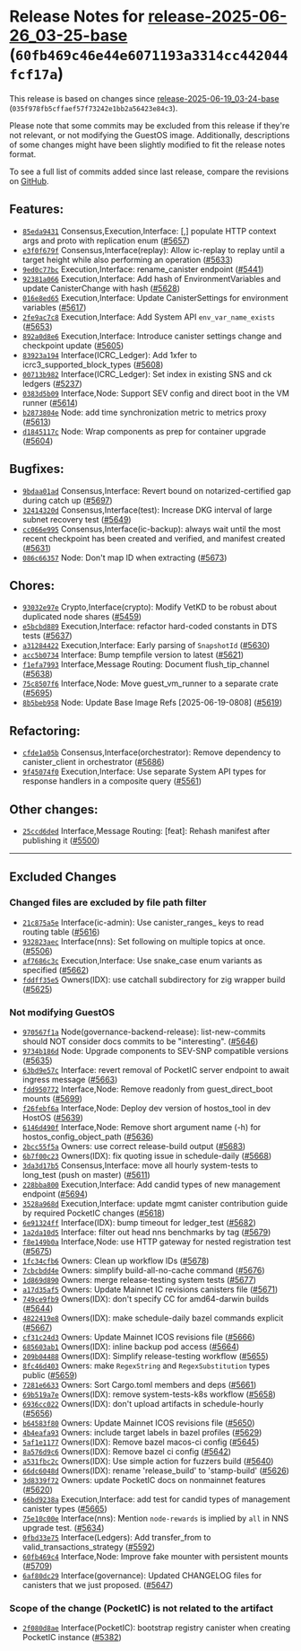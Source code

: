 Release Notes for [release-2025-06-26\_03-25-base](https://github.com/dfinity/ic/tree/release-2025-06-26_03-25-base) (`60fb469c46e44e6071193a3314cc442044fcf17a`)
=================================================================================================================================================================

This release is based on changes since [release-2025-06-19\_03-24-base](https://dashboard.internetcomputer.org/release/035f978fb5cffaef57f73242e1bb2a56423e84c3) (`035f978fb5cffaef57f73242e1bb2a56423e84c3`).

Please note that some commits may be excluded from this release if they're not relevant, or not modifying the GuestOS image.
Additionally, descriptions of some changes might have been slightly modified to fit the release notes format.

To see a full list of commits added since last release, compare the revisions on [GitHub](https://github.com/dfinity/ic/compare/release-2025-06-19_03-24-base...release-2025-06-26_03-25-base).

Features:
---------

* [`85eda9431`](https://github.com/dfinity/ic/commit/85eda9431) Consensus,Execution,Interface: [,] populate HTTP context args and proto with replication enum ([#5657](https://github.com/dfinity/ic/pull/5657))
* [`e3f0f679f`](https://github.com/dfinity/ic/commit/e3f0f679f) Consensus,Interface(replay): Allow ic-replay to replay until a target height while also performing an operation ([#5633](https://github.com/dfinity/ic/pull/5633))
* [`9ed0c77bc`](https://github.com/dfinity/ic/commit/9ed0c77bc) Execution,Interface: rename\_canister endpoint ([#5441](https://github.com/dfinity/ic/pull/5441))
* [`92381a066`](https://github.com/dfinity/ic/commit/92381a066) Execution,Interface: Add hash of EnvironmentVariables and update CanisterChange with hash ([#5628](https://github.com/dfinity/ic/pull/5628))
* [`016e8ed65`](https://github.com/dfinity/ic/commit/016e8ed65) Execution,Interface: Update CanisterSettings for environment variables ([#5617](https://github.com/dfinity/ic/pull/5617))
* [`2fe9ac7c8`](https://github.com/dfinity/ic/commit/2fe9ac7c8) Execution,Interface: Add System API `env_var_name_exists` ([#5653](https://github.com/dfinity/ic/pull/5653))
* [`892a0d8e6`](https://github.com/dfinity/ic/commit/892a0d8e6) Execution,Interface: Introduce canister settings change and checkpoint update ([#5605](https://github.com/dfinity/ic/pull/5605))
* [`83923a194`](https://github.com/dfinity/ic/commit/83923a194) Interface(ICRC\_Ledger): Add 1xfer to icrc3\_supported\_block\_types ([#5608](https://github.com/dfinity/ic/pull/5608))
* [`00713b982`](https://github.com/dfinity/ic/commit/00713b982) Interface(ICRC\_Ledger): Set index in existing SNS and ck ledgers ([#5237](https://github.com/dfinity/ic/pull/5237))
* [`0383d5b09`](https://github.com/dfinity/ic/commit/0383d5b09) Interface,Node: Support SEV config and direct boot in the VM runner ([#5614](https://github.com/dfinity/ic/pull/5614))
* [`b2873804e`](https://github.com/dfinity/ic/commit/b2873804e) Node: add time synchronization metric to metrics proxy ([#5613](https://github.com/dfinity/ic/pull/5613))
* [`d1845117c`](https://github.com/dfinity/ic/commit/d1845117c) Node: Wrap components as prep for container upgrade ([#5604](https://github.com/dfinity/ic/pull/5604))

Bugfixes:
---------

* [`9bdaa01ad`](https://github.com/dfinity/ic/commit/9bdaa01ad) Consensus,Interface: Revert bound on notarized-certified gap during catch up ([#5697](https://github.com/dfinity/ic/pull/5697))
* [`32414320d`](https://github.com/dfinity/ic/commit/32414320d) Consensus,Interface(test): Increase DKG interval of large subnet recovery test ([#5649](https://github.com/dfinity/ic/pull/5649))
* [`cc066e995`](https://github.com/dfinity/ic/commit/cc066e995) Consensus,Interface(ic-backup): always wait until the most recent checkpoint has been created and verified, and manifest created ([#5631](https://github.com/dfinity/ic/pull/5631))
* [`086c66357`](https://github.com/dfinity/ic/commit/086c66357) Node: Don't map ID when extracting ([#5673](https://github.com/dfinity/ic/pull/5673))

Chores:
-------

* [`93032e97e`](https://github.com/dfinity/ic/commit/93032e97e) Crypto,Interface(crypto): Modify VetKD to be robust about duplicated node shares ([#5459](https://github.com/dfinity/ic/pull/5459))
* [`e5bcbd889`](https://github.com/dfinity/ic/commit/e5bcbd889) Execution,Interface: refactor hard-coded constants in DTS tests ([#5637](https://github.com/dfinity/ic/pull/5637))
* [`a31284422`](https://github.com/dfinity/ic/commit/a31284422) Execution,Interface: Early parsing of `SnapshotId` ([#5630](https://github.com/dfinity/ic/pull/5630))
* [`acc5b0734`](https://github.com/dfinity/ic/commit/acc5b0734) Interface: Bump tempfile version to latest ([#5621](https://github.com/dfinity/ic/pull/5621))
* [`f1efa7993`](https://github.com/dfinity/ic/commit/f1efa7993) Interface,Message Routing: Document flush\_tip\_channel ([#5638](https://github.com/dfinity/ic/pull/5638))
* [`75c8507f6`](https://github.com/dfinity/ic/commit/75c8507f6) Interface,Node: Move guest\_vm\_runner to a separate crate ([#5695](https://github.com/dfinity/ic/pull/5695))
* [`8b5beb958`](https://github.com/dfinity/ic/commit/8b5beb958) Node: Update Base Image Refs [2025-06-19-0808] ([#5619](https://github.com/dfinity/ic/pull/5619))

Refactoring:
------------

* [`cfde1a05b`](https://github.com/dfinity/ic/commit/cfde1a05b) Consensus,Interface(orchestrator): Remove dependency to canister\_client in orchestrator ([#5686](https://github.com/dfinity/ic/pull/5686))
* [`9f45074f0`](https://github.com/dfinity/ic/commit/9f45074f0) Execution,Interface: Use separate System API types for response handlers in a composite query ([#5561](https://github.com/dfinity/ic/pull/5561))

Other changes:
--------------

* [`25ccd6ded`](https://github.com/dfinity/ic/commit/25ccd6ded) Interface,Message Routing: [feat]: Rehash manifest after publishing it ([#5500](https://github.com/dfinity/ic/pull/5500))

---------------------------------------

## Excluded Changes

### Changed files are excluded by file path filter
* [`21c875a5e`](https://github.com/dfinity/ic/commit/21c875a5e) Interface(ic-admin): Use canister\_ranges\_ keys to read routing table ([#5616](https://github.com/dfinity/ic/pull/5616))
* [`932823aec`](https://github.com/dfinity/ic/commit/932823aec) Interface(nns): Set following on multiple topics at once. ([#5506](https://github.com/dfinity/ic/pull/5506))
* [`af7686c3c`](https://github.com/dfinity/ic/commit/af7686c3c) Execution,Interface: Use snake\_case enum variants as specified ([#5662](https://github.com/dfinity/ic/pull/5662))
* [`fddff35e5`](https://github.com/dfinity/ic/commit/fddff35e5) Owners(IDX): use catchall subdirectory for zig wrapper build ([#5625](https://github.com/dfinity/ic/pull/5625))

### Not modifying GuestOS
* [`970567f1a`](https://github.com/dfinity/ic/commit/970567f1a) Node(governance-backend-release): list-new-commits should NOT consider docs commits to be "interesting". ([#5646](https://github.com/dfinity/ic/pull/5646))
* [`9734b186d`](https://github.com/dfinity/ic/commit/9734b186d) Node: Upgrade components to SEV-SNP compatible versions ([#5635](https://github.com/dfinity/ic/pull/5635))
* [`63bd9e57c`](https://github.com/dfinity/ic/commit/63bd9e57c) Interface: revert removal of PocketIC server endpoint to await ingress message ([#5663](https://github.com/dfinity/ic/pull/5663))
* [`fdd950772`](https://github.com/dfinity/ic/commit/fdd950772) Interface,Node: Remove readonly from guest\_direct\_boot mounts ([#5699](https://github.com/dfinity/ic/pull/5699))
* [`f26febf6a`](https://github.com/dfinity/ic/commit/f26febf6a) Interface,Node: Deploy dev version of hostos\_tool in dev HostOS ([#5639](https://github.com/dfinity/ic/pull/5639))
* [`6146d490f`](https://github.com/dfinity/ic/commit/6146d490f) Interface,Node: Remove short argument name (-h) for hostos\_config\_object\_path ([#5636](https://github.com/dfinity/ic/pull/5636))
* [`2bcc55f5a`](https://github.com/dfinity/ic/commit/2bcc55f5a) Owners: use correct release-build output ([#5683](https://github.com/dfinity/ic/pull/5683))
* [`6b7f00c23`](https://github.com/dfinity/ic/commit/6b7f00c23) Owners(IDX): fix quoting issue in schedule-daily ([#5668](https://github.com/dfinity/ic/pull/5668))
* [`3da3d17b5`](https://github.com/dfinity/ic/commit/3da3d17b5) Consensus,Interface: move all hourly system-tests to long\_test (push on master) ([#5611](https://github.com/dfinity/ic/pull/5611))
* [`228bba800`](https://github.com/dfinity/ic/commit/228bba800) Execution,Interface: Add candid types of new management endpoint ([#5694](https://github.com/dfinity/ic/pull/5694))
* [`3528a968d`](https://github.com/dfinity/ic/commit/3528a968d) Execution,Interface: update mgmt canister contribution guide by required PocketIC changes ([#5618](https://github.com/dfinity/ic/pull/5618))
* [`6e91324ff`](https://github.com/dfinity/ic/commit/6e91324ff) Interface(IDX): bump timeout for ledger\_test ([#5682](https://github.com/dfinity/ic/pull/5682))
* [`1a2da10d5`](https://github.com/dfinity/ic/commit/1a2da10d5) Interface: filter out head nns benchmarks by tag ([#5679](https://github.com/dfinity/ic/pull/5679))
* [`f8e149b0a`](https://github.com/dfinity/ic/commit/f8e149b0a) Interface,Node: use HTTP gateway for nested registration test ([#5675](https://github.com/dfinity/ic/pull/5675))
* [`1fc34cfb6`](https://github.com/dfinity/ic/commit/1fc34cfb6) Owners: Clean up workflow IDs ([#5678](https://github.com/dfinity/ic/pull/5678))
* [`7cbcbdd4e`](https://github.com/dfinity/ic/commit/7cbcbdd4e) Owners: simplify build-all-no-cache command ([#5676](https://github.com/dfinity/ic/pull/5676))
* [`1d869d890`](https://github.com/dfinity/ic/commit/1d869d890) Owners: merge release-testing system tests ([#5677](https://github.com/dfinity/ic/pull/5677))
* [`a17d35af5`](https://github.com/dfinity/ic/commit/a17d35af5) Owners: Update Mainnet IC revisions canisters file ([#5671](https://github.com/dfinity/ic/pull/5671))
* [`749ce9fb9`](https://github.com/dfinity/ic/commit/749ce9fb9) Owners(IDX): don't specify CC for amd64-darwin builds ([#5644](https://github.com/dfinity/ic/pull/5644))
* [`4822419e8`](https://github.com/dfinity/ic/commit/4822419e8) Owners(IDX): make schedule-daily bazel commands explicit ([#5667](https://github.com/dfinity/ic/pull/5667))
* [`cf31c24d3`](https://github.com/dfinity/ic/commit/cf31c24d3) Owners: Update Mainnet ICOS revisions file ([#5666](https://github.com/dfinity/ic/pull/5666))
* [`685603ab1`](https://github.com/dfinity/ic/commit/685603ab1) Owners(IDX): inline backup pod access ([#5664](https://github.com/dfinity/ic/pull/5664))
* [`209b04488`](https://github.com/dfinity/ic/commit/209b04488) Owners(IDX): Simplify release-testing workflow ([#5655](https://github.com/dfinity/ic/pull/5655))
* [`8fc46d403`](https://github.com/dfinity/ic/commit/8fc46d403) Owners: make `RegexString` and `RegexSubstitution` types public ([#5659](https://github.com/dfinity/ic/pull/5659))
* [`7281e6633`](https://github.com/dfinity/ic/commit/7281e6633) Owners: Sort Cargo.toml members and deps ([#5661](https://github.com/dfinity/ic/pull/5661))
* [`69b519a7e`](https://github.com/dfinity/ic/commit/69b519a7e) Owners(IDX): remove system-tests-k8s workflow ([#5658](https://github.com/dfinity/ic/pull/5658))
* [`6936cc022`](https://github.com/dfinity/ic/commit/6936cc022) Owners(IDX): don't upload artifacts in schedule-hourly ([#5656](https://github.com/dfinity/ic/pull/5656))
* [`b64583f80`](https://github.com/dfinity/ic/commit/b64583f80) Owners: Update Mainnet ICOS revisions file ([#5650](https://github.com/dfinity/ic/pull/5650))
* [`4b4eafa93`](https://github.com/dfinity/ic/commit/4b4eafa93) Owners: include target labels in bazel profiles ([#5629](https://github.com/dfinity/ic/pull/5629))
* [`5af1e1177`](https://github.com/dfinity/ic/commit/5af1e1177) Owners(IDX): Remove bazel macos-ci config ([#5645](https://github.com/dfinity/ic/pull/5645))
* [`8a576d9c6`](https://github.com/dfinity/ic/commit/8a576d9c6) Owners(IDX): Remove bazel ci config ([#5642](https://github.com/dfinity/ic/pull/5642))
* [`a531fbc2c`](https://github.com/dfinity/ic/commit/a531fbc2c) Owners(IDX): Use simple action for fuzzers build ([#5640](https://github.com/dfinity/ic/pull/5640))
* [`66dc6048d`](https://github.com/dfinity/ic/commit/66dc6048d) Owners(IDX): rename 'release\_build' to 'stamp-build' ([#5626](https://github.com/dfinity/ic/pull/5626))
* [`3d8339f72`](https://github.com/dfinity/ic/commit/3d8339f72) Owners: update PocketIC docs on nonmainnet features ([#5620](https://github.com/dfinity/ic/pull/5620))
* [`66bd9238a`](https://github.com/dfinity/ic/commit/66bd9238a) Execution,Interface: add test for candid types of management canister types ([#5665](https://github.com/dfinity/ic/pull/5665))
* [`75e10c00e`](https://github.com/dfinity/ic/commit/75e10c00e) Interface(nns): Mention `node-rewards` is implied by `all` in NNS upgrade test. ([#5634](https://github.com/dfinity/ic/pull/5634))
* [`0fbd33e75`](https://github.com/dfinity/ic/commit/0fbd33e75) Interface(Ledgers): Add transfer\_from to valid\_transactions\_strategy ([#5592](https://github.com/dfinity/ic/pull/5592))
* [`60fb469c4`](https://github.com/dfinity/ic/commit/60fb469c4) Interface,Node: Improve fake mounter with persistent mounts ([#5709](https://github.com/dfinity/ic/pull/5709))
* [`6af80dc29`](https://github.com/dfinity/ic/commit/6af80dc29) Interface(governance): Updated CHANGELOG files for canisters that we just proposed. ([#5647](https://github.com/dfinity/ic/pull/5647))

### Scope of the change (PocketIC) is not related to the artifact
* [`2f080d8ae`](https://github.com/dfinity/ic/commit/2f080d8ae) Interface(PocketIC): bootstrap registry canister when creating PocketIC instance ([#5382](https://github.com/dfinity/ic/pull/5382))
